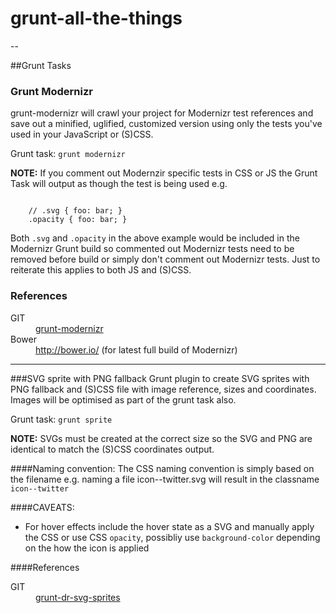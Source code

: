 # grunt-all-the-things
-- 

##Grunt Tasks

### Grunt Modernizr

grunt-modernizr will crawl your project for Modernizr test references and save out a minified, uglified, customized version using only the tests you've used in your JavaScript or (S)CSS.  

Grunt task: <code>grunt modernizr</code>  

<strong>NOTE:</strong> If you comment out Modernzir specific tests in CSS or JS the Grunt Task will output as though the test is being used e.g.

<code>
	// .svg { foo: bar; }  
	.opacity { foo: bar; }
</code>

Both <code>.svg</code> and <code>.opacity</code> in the above example would be included in the Modernizr Grunt build so commented out Modernizr tests need to be removed before build or simply don't comment out Modernizr tests. Just to reiterate this applies to both JS and (S)CSS.

<h3>References</h3>
<dl>
	<dt>GIT</dt>
	<dd><a href="https://github.com/Modernizr/grunt-modernizr">grunt-modernizr</a></dd>
	<dt>Bower</dt>
	<dd><a href="http://bower.io/">http://bower.io/</a> (for latest full build of Modernizr)</dd>
</dl>

---

###SVG sprite with PNG fallback
Grunt plugin to create SVG sprites with PNG fallback and (S)CSS file with image reference, sizes and coordinates. Images will be optimised as part of the grunt task also.  
			
Grunt task: <code>grunt sprite</code>  
			
<strong>NOTE:</strong> SVGs must be created at the correct size so the SVG and PNG are identical to match the (S)CSS coordinates output.  
			
####Naming convention:
The CSS naming convention is simply based on the filename e.g. naming a file icon--twitter.svg will result in the classname <code>icon--twitter</code>
			
####CAVEATS:
<ul>
	<li>For hover effects include the hover state as a SVG and manually apply the CSS or use CSS <code>opacity</code>, possibliy use <code>background-color</code> depending on the how the icon is applied</li>
</ul>

####References
<dl>
	<dt>GIT</dt>
	<dd><a href="https://github.com/drdk/grunt-dr-svg-sprites">grunt-dr-svg-sprites</a></dd>
</dl>
